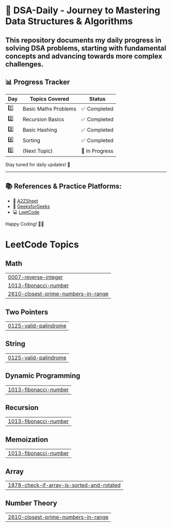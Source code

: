# 🚀 DSA-Daily - Journey to Mastering Data Structures & Algorithms  

This repository documents my **daily progress** in solving **DSA problems**, starting with fundamental concepts and advancing towards more complex challenges.  
---

## 📊 **Progress Tracker**  
| Day  | Topics Covered | Status |
|------|---------------|--------|
| 1️⃣  | Basic Maths Problems | ✅ Completed |
| 2️⃣  | Recursion Basics | ✅ Completed |
| 3️⃣  | Basic Hashing | ✅ Completed |
| 4️⃣  | Sorting | ✅ Completed |
| 5️⃣  | (Next Topic) | 🔄 In Progress |

Stay tuned for daily updates! 🚀  

---

## 📚 **References & Practice Platforms:**  
- 🎥 [A2ZSheet](https://takeuforward.org/strivers-a2z-dsa-course/strivers-a2z-dsa-course-sheet-2/)  
- 📖 [GeeksforGeeks](https://www.geeksforgeeks.org/)  
- 💻 [LeetCode](https://leetcode.com/)  

Happy Coding! 🎯✨  

<!---LeetCode Topics Start-->
# LeetCode Topics
## Math
|  |
| ------- |
| [0007-reverse-integer](https://github.com/gunjanghate/DSA-Daily/tree/master/0007-reverse-integer) |
| [1013-fibonacci-number](https://github.com/gunjanghate/DSA-Daily/tree/master/1013-fibonacci-number) |
| [2610-closest-prime-numbers-in-range](https://github.com/gunjanghate/DSA-Daily/tree/master/2610-closest-prime-numbers-in-range) |
## Two Pointers
|  |
| ------- |
| [0125-valid-palindrome](https://github.com/gunjanghate/DSA-Daily/tree/master/0125-valid-palindrome) |
## String
|  |
| ------- |
| [0125-valid-palindrome](https://github.com/gunjanghate/DSA-Daily/tree/master/0125-valid-palindrome) |
## Dynamic Programming
|  |
| ------- |
| [1013-fibonacci-number](https://github.com/gunjanghate/DSA-Daily/tree/master/1013-fibonacci-number) |
## Recursion
|  |
| ------- |
| [1013-fibonacci-number](https://github.com/gunjanghate/DSA-Daily/tree/master/1013-fibonacci-number) |
## Memoization
|  |
| ------- |
| [1013-fibonacci-number](https://github.com/gunjanghate/DSA-Daily/tree/master/1013-fibonacci-number) |
## Array
|  |
| ------- |
| [1878-check-if-array-is-sorted-and-rotated](https://github.com/gunjanghate/DSA-Daily/tree/master/1878-check-if-array-is-sorted-and-rotated) |
## Number Theory
|  |
| ------- |
| [2610-closest-prime-numbers-in-range](https://github.com/gunjanghate/DSA-Daily/tree/master/2610-closest-prime-numbers-in-range) |
<!---LeetCode Topics End-->

